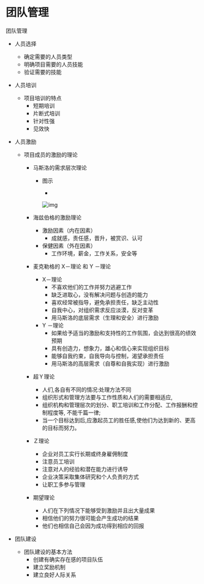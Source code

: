 # 团队管理

团队管理

- 人员选择

  - 确定需要的人员类型
  - 明确项目需要的人员技能
  - 验证需要的技能

- 人员培训

  - 项目培训的特点
    - 短期培训
    - 片断式培训
    - 针对性强
    - 见效快

- 人员激励

  - 项目成员的激励的理论

    - 马斯洛的需求层次理论

      - 图示

        - 

          ![img](https://cdn.jsdelivr.net/gh/ZanderZhao/img20/file/20200117222414.png)

    - 海兹伯格的激励理论

      - 激励因素（内在因素）
        - 成就感，责任感，晋升，被赏识、认可
      - 保健因素（外在因素）
        - 工作环境，薪金，工作关系，安全等

    - 麦克勒格的 X－理论 和 Y －理论

      - X－理论
        - 不喜欢他们的工作并努力逃避工作
        - 缺乏进取心，没有解决问题与创造的能力
        - 喜欢经常被指导，避免承担责任，缺乏主动性
        - 自我中心，对组织需求反应淡漠，反对变革
        - 用马斯洛的底层需求（生理和安全）进行激励
      - Y －理论
        - 如果给予适当的激励和支持性的工作氛围，会达到很高的绩效预期
        - 具有创造力，想象力，雄心和信心来实现组织目标
        - 能够自我约束，自我导向与控制，渴望承担责任
        - 用马斯洛的高层需求（自尊和自我实现）进行激励

    - 超Ｙ理论

      - 人们,各自有不同的情况:处理方法不同
      - 组织形式和管理方法要与工作性质和人们的需要相适应,
      - 组织机构和管理层次的划分、职工培训和工作分配、工作报酬和控制程度等, 不能千篇一律;
      - 当一个目标达到后,应激起员工的胜任感,使他们为达到新的、更高的目标而努力。

    - Ｚ理论

      - 企业对员工实行长期或终身雇佣制度
      - 注意员工培训
      - 注意对人的经验和潜在能力进行诱导
      - 企业决策采取集体研究和个人负责的方式
      - 让职工多参与管理

    - 期望理论

      - 人们在下列情况下能够受到激励并且出大量成果
      - 相信他们的努力很可能会产生成功的结果
      - 他们也相信自己会因为成功得到相应的回报

- 团队建设

  - 团队建设的基本方法
    - 创建有确实存在感的项目队伍
    - 建立奖励机制
    - 建立良好人际关系